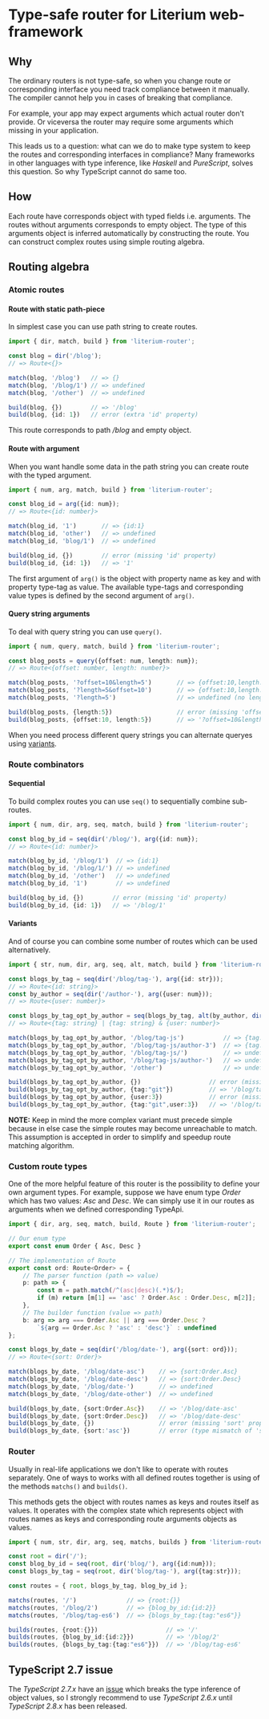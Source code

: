 # Type-safe router for Literium web-framework

## Why

The ordinary routers is not type-safe, so when you change route or corresponding interface you need track compliance between it manually.
The compiler cannot help you in cases of breaking that compliance.

For example, your app may expect arguments which actual router don't provide.
Or viceversa the router may require some arguments which missing in your application.

This leads us to a question: what can we do to make type system to keep the routes and corresponding interfaces in compliance?
Many frameworks in other languages with type inference, like _Haskell_ and _PureScript_, solves this question. So why TypeScript cannot do same too.

## How

Each route have corresponds object with typed fields i.e. arguments.
The routes without arguments corresponds to empty object.
The type of this arguments object is inferred automatically by constructing the route.
You can construct complex routes using simple routing algebra.

## Routing algebra

### Atomic routes

#### Route with static path-piece

In simplest case you can use path string to create routes.

```typescript
import { dir, match, build } from 'literium-router';

const blog = dir('/blog');
// => Route<{}>

match(blog, '/blog')   // => {}
match(blog, '/blog/1') // => undefined
match(blog, '/other')  // => undefined

build(blog, {})        // => '/blog'
build(blog, {id: 1})   // error (extra 'id' property)
```

This route corresponds to path _/blog_ and empty object.

#### Route with argument

When you want handle some data in the path string you can create route with the typed argument.

```typescript
import { num, arg, match, build } from 'literium-router';

const blog_id = arg({id: num});
// => Route<{id: number}>

match(blog_id, '1')       // => {id:1}
match(blog_id, 'other')   // => undefined
match(blog_id, 'blog/1')  // => undefined

build(blog_id, {})        // error (missing 'id' property)
build(blog_id, {id: 1})   // => '1'
```

The first argument of `arg()` is the object with property name as key and with property type-tag as value.
The available type-tags and corresponding value types is defined by the second argument of `arg()`.

#### Query string arguments

To deal with query string you can use `query()`.

```typescript
import { num, query, match, build } from 'literium-router';

const blog_posts = query({offset: num, length: num});
// => Route<{offset: number, length: number}>

match(blog_posts, '?offset=10&length=5')       // => {offset:10,length:5}
match(blog_posts, '?length=5&offset=10')       // => {offset:10,length:5}
match(blog_posts, '?length=5')                 // => undefined (no length arg)

build(blog_posts, {length:5})                  // error (missing 'offset' property)
build(blog_posts, {offset:10, length:5})       // => '?offset=10&length=5'
```

When you need process different query strings you can alternate queryes using [variants](#route-variants).

### Route combinators

#### Sequential

To build complex routes you can use `seq()` to sequentially combine sub-routes.

```typescript
import { num, dir, arg, seq, match, build } from 'literium-router';

const blog_by_id = seq(dir('/blog/'), arg({id: num});
// => Route<{id: number}>

match(blog_by_id, '/blog/1')  // => {id:1}
match(blog_by_id, '/blog/1/') // => undefined
match(blog_by_id, '/other')   // => undefined
match(blog_by_id, '1')        // => undefined

build(blog_by_id, {})        // error (missing 'id' property)
build(blog_by_id, {id: 1})   // => '/blog/1'
```

#### Variants

And of course you can combine some number of routes which can be used alternatively.

```typescript
import { str, num, dir, arg, seq, alt, match, build } from 'literium-router';

const blogs_by_tag = seq(dir('/blog/tag-'), arg({id: str}));
// => Route<{id: string}>
const by_author = seq(dir('/author-'), arg({user: num}));
// => Route<{user: number}>

const blogs_by_tag_opt_by_author = seq(blogs_by_tag, alt(by_author, dir('')));
// => Route<{tag: string} | {tag: string} & {user: number}>

match(blogs_by_tag_opt_by_author, '/blog/tag-js')           // => {tag:"js"}
match(blogs_by_tag_opt_by_author, '/blog/tag-js/author-3')  // => {tag:"js",user:3}
match(blogs_by_tag_opt_by_author, '/blog/tag-js/')          // => undefined
match(blogs_by_tag_opt_by_author, '/blog/tag-js/author-')   // => undefined
match(blogs_by_tag_opt_by_author, '/other')                 // => undefined

build(blogs_by_tag_opt_by_author, {})                   // error (missing 'tag' property)
build(blogs_by_tag_opt_by_author, {tag:"git"})          // => '/blog/tag-git'
build(blogs_by_tag_opt_by_author, {user:3})             // error (missing 'tag' property)
build(blogs_by_tag_opt_by_author, {tag:"git",user:3})   // => '/blog/tag-git/author-3'
```

__NOTE:__ Keep in mind the more complex variant must precede simple because in else case the simple routes may become unreachable to match.
This assumption is accepted in order to simplify and speedup route matching algorithm.

### Custom route types

One of the more helpful feature of this router is the possibility to define your own argument types.
For example, suppose we have enum type _Order_ which has two values: _Asc_ and _Desc_. We can simply use it in our routes as arguments when we defined corresponding TypeApi.

```typescript
import { dir, arg, seq, match, build, Route } from 'literium-router';

// Our enum type
export const enum Order { Asc, Desc }

// The implementation of Route
export const ord: Route<Order> = {
    // The parser function (path => value)
    p: path => {
        const m = path.match(/^(asc|desc)(.*)$/);
        if (m) return [m[1] == 'asc' ? Order.Asc : Order.Desc, m[2]];
    },
    // The builder function (value => path)
    b: arg => arg === Order.Asc || arg === Order.Desc ?
        `${arg == Order.Asc ? 'asc' : 'desc'}` : undefined
};

const blogs_by_date = seq(dir('/blog/date-'), arg({sort: ord}));
// => Route<{sort: Order}>

match(blogs_by_date, '/blog/date-asc')    // => {sort:Order.Asc}
match(blogs_by_date, '/blog/date-desc')   // => {sort:Order.Desc}
match(blogs_by_date, '/blog/date-')       // => undefined
match(blogs_by_date, '/blog/date-other')  // => undefined

build(blogs_by_date, {sort:Order.Asc})    // => '/blog/date-asc'
build(blogs_by_date, {sort:Order.Desc})   // => '/blog/date-desc'
build(blogs_by_date, {})                  // error (missing 'sort' property)
build(blogs_by_date, {sort:'asc'})        // error (type mismatch of 'sort' property)
```

### Router

Usually in real-life applications we don't like to operate with routes separately.
One of ways to works with all defined routes together is using of the methods `matchs()` and `builds()`.

This methods gets the object with routes names as keys and routes itself as values.
It operates with the complex state which represents object with routes names as keys and corresponding route arguments objects as values.

```typescript
import { num, str, dir, arg, seq, matchs, builds } from 'literium-router';

const root = dir('/');
const blog_by_id = seq(root, dir('blog/'), arg({id:num}));
const blogs_by_tag = seq(root, dir('blog/tag-'), arg({tag:str}));

const routes = { root, blogs_by_tag, blog_by_id };

matchs(routes, '/')              // => {root:{}}
matchs(routes, '/blog/2')        // => {blog_by_id:{id:2}}
matchs(routes, '/blog/tag-es6')  // => {blogs_by_tag:{tag:"es6"}}

builds(routes, {root:{}})                   // => '/'
builds(routes, {blog_by_id:{id:2}})         // => '/blog/2'
builds(routes, {blogs_by_tag:{tag:"es6"}})  // => '/blog/tag-es6'
```

## TypeScript 2.7 issue

The _TypeScript 2.7.x_ have an [issue](https://github.com/Microsoft/TypeScript/issues/22169) which breaks the type inference of object values, so I strongly recommend to use _TypeScript 2.6.x_ until _TypeScript 2.8.x_ has been released.
